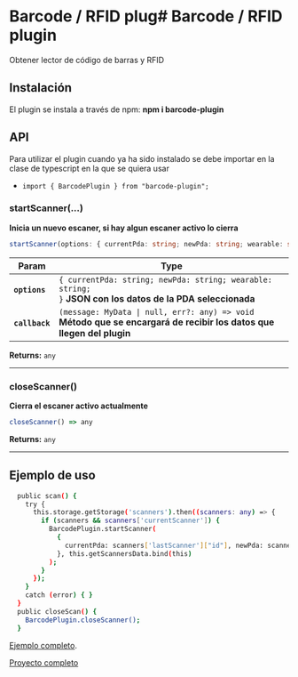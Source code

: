 # Barcode / RFID plug# Barcode / RFID plugin

Obtener lector de código de barras y RFID

## Instalación
El plugin se instala a través de npm: **npm i barcode-plugin**

## API

Para utilizar el plugin cuando ya ha sido instalado se debe importar en la clase de typescript en la que se quiera usar

<docgen-index>

* `import { BarcodePlugin } from "barcode-plugin";`

</docgen-index>

<docgen-api>
<!--Update the source file JSDoc comments and rerun docgen to update the docs below-->

### startScanner(...)
**Inicia un nuevo escaner, si hay algun escaner activo lo cierra**

```typescript
startScanner(options: { currentPda: string; newPda: string; wearable: string; }, callback: MyPluginCallback) => any
```

| Param          | Type                                                                   |
| -------------- | ---------------------------------------------------------------------- |
| **`options`**  | <code>{ currentPda: string; newPda: string; wearable: string; }</code>  **JSON con los datos de la PDA seleccionada** |
| **`callback`** | <code>(message: MyData \| null, err?: any) =&gt; void</code>  **Método que se encargará de recibir los datos que llegen del plugin**          |

**Returns:** <code>any</code>

--------------------


### closeScanner()
**Cierra el escaner activo actualmente**

```typescript
closeScanner() => any
```

**Returns:** <code>any</code>

--------------------

</docgen-api>


## Ejemplo de uso

```bash
  public scan() {
    try {
      this.storage.getStorage('scanners').then((scanners: any) => {
        if (scanners && scanners['currentScanner']) {
          BarcodePlugin.startScanner(
            {
              currentPda: scanners['lastScanner']["id"], newPda: scanners['currentScanner']["id"], wearable: scanners['wearable']
            }, this.getScannersData.bind(this)
          );
        }
      });
    }
    catch (error) { }
  }
  public closeScan() {
    BarcodePlugin.closeScanner();
  }
```
[Ejemplo completo](https://github.com/fernandocanadasortega/RFID-Barcode-Example/blob/master/src/app/pages/scanner/scanner.page.ts).

[Proyecto completo](https://github.com/fernandocanadasortega/RFID-Barcode-Example)
